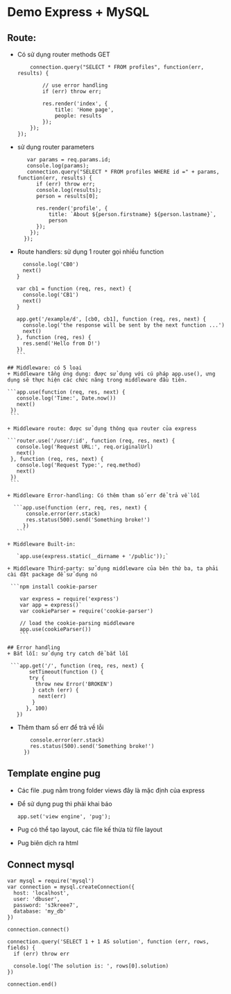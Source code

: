 # Demo Express + MySQL
 ## Route:
 + Có sử dụng router methods GET

    ```app.get('/', function(req, res) {
        connection.query("SELECT * FROM profiles", function(err, results) {

            // use error handling
            if (err) throw err;

            res.render('index', {
                title: 'Home page',
                people: results
            });
        });
    });
    ```
    
 + sử dụng router parameters
 
    ```app.get('/profile/:id', function (req, res) {
       var params = req.params.id;
       console.log(params);
       connection.query("SELECT * FROM profiles WHERE id =" + params, function(err, results) {
          if (err) throw err;
          console.log(results);
          person = results[0];

          res.render('profile', {
              title: `About ${person.firstname} ${person.lastname}`,
              person
          });
        });
      });
      ```
  
  + Route handlers: sử dụng 1 router gọi nhiều function
  
   ```var cb0 = function (req, res, next) {
        console.log('CB0')
        next()
      }

      var cb1 = function (req, res, next) {
        console.log('CB1')
        next()
      }

      app.get('/example/d', [cb0, cb1], function (req, res, next) {
        console.log('the response will be sent by the next function ...')
        next()
      }, function (req, res) {
        res.send('Hello from D!')
      })
      ```
    
 ## Middleware: có 5 loại
  + Middleware tầng ứng dụng: được sử dụng với cú pháp app.use(), ưng dụng sẽ thực hiện các chức năng trong middleware đầu tiên.
  
 ```app.use(function (req, res, next) {
      console.log('Time:', Date.now())
      next()
    })
    ```
    
  + Middleware route: được sử dụng thông qua router của express 
  
  ```router.use('/user/:id', function (req, res, next) {
      console.log('Request URL:', req.originalUrl)
      next()
    }, function (req, res, next) {
      console.log('Request Type:', req.method)
      next()
    })
    ```
    
  + Middleware Error-handling: Có thêm tham số err để trả về lỗi 
  
     ```app.use(function (err, req, res, next) {
         console.error(err.stack)
         res.status(500).send('Something broke!')
        })
      ```
      
  + Middleware Built-in:
    
      `app.use(express.static(__dirname + '/public'));`
    
  + Middleware Third-party: sử dụng middleware của bên thứ ba, ta phải cài đặt package để sử dụng nó
  
    ```npm install cookie-parser
    
       var express = require('express')
       var app = express()`
       var cookieParser = require('cookie-parser')

       // load the cookie-parsing middleware
       app.use(cookieParser())
       ```
    
 ## Error handling
  + Bắt lỗi: sử dụng try catch để bắt lỗi 
  
    ```app.get('/', function (req, res, next) {
          setTimeout(function () {
          try {
            throw new Error('BROKEN')
           } catch (err) {
             next(err)
           }
         }, 100)
      })
   ```
    
  + Thêm tham số err để trả về lỗi
  
    ```app.use(function (err, req, res, next) {
        console.error(err.stack)
        res.status(500).send('Something broke!')
      })
    
 ## Template engine pug
  + Các file .pug nằm trong folder views đây là mặc định của express
  + Để sử dụng pug thì phải khai báo
    
    `app.set('view engine', 'pug');`
    
  + Pug có thể tạo layout, các file kế thừa từ file layout
  + Pug biên dịch ra html
  
 ## Connect mysql

    var mysql = require('mysql')
    var connection = mysql.createConnection({
      host: 'localhost',
      user: 'dbuser',
      password: 's3kreee7',
      database: 'my_db'
    })

    connection.connect()

    connection.query('SELECT 1 + 1 AS solution', function (err, rows, fields) {
      if (err) throw err

      console.log('The solution is: ', rows[0].solution)
    })

    connection.end()
